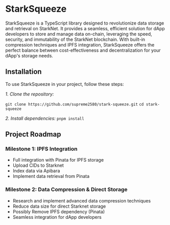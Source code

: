 # StarkSqueeze

StarkSqueeze is a TypeScript library designed to revolutionize data storage and retrieval on StarkNet. It provides a seamless, efficient solution for dApp developers to store and manage data on-chain, leveraging the speed, security, and immutability of the StarkNet blockchain. With built-in compression techniques and IPFS integration, StarkSqueeze offers the perfect balance between cost-effectiveness and decentralization for your dApp's storage needs.

## Installation

To use StarkSqueeze in your project, follow these steps:

*1. Clone the repository:*

`git clone https://github.com/supreme2580/stark-squeeze.git`
`cd stark-squeeze`

*2. Install dependencies:*
`pnpm install`

## Project Roadmap

### Milestone 1: IPFS Integration

- Full integration with Pinata for IPFS storage
- Upload CIDs to Starknet
- Index data via Apibara
- Implement data retrieval from Pinata

### Milestone 2: Data Compression & Direct Storage

- Research and implement advanced data compression techniques
- Reduce data size for direct Starknet storage
- Possibly Remove IPFS dependency (Pinata)
- Seamless integration for dApp developers